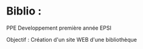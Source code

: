 # Biblio : 
PPE Developpement première année EPSI

Objectif : 
Création d'un site WEB d'une bibliothèque
